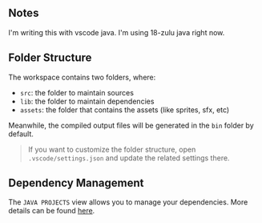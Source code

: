 ## Notes

I'm writing this with vscode java. I'm using 18-zulu java right now.
## Folder Structure

The workspace contains two folders, where:

- `src`: the folder to maintain sources
- `lib`: the folder to maintain dependencies
- `assets`: the folder that contains the assets (like sprites, sfx, etc)

Meanwhile, the compiled output files will be generated in the `bin` folder by default.

> If you want to customize the folder structure, open `.vscode/settings.json` and update the related settings there.

## Dependency Management

The `JAVA PROJECTS` view allows you to manage your dependencies. More details can be found [here](https://github.com/microsoft/vscode-java-dependency#manage-dependencies).
